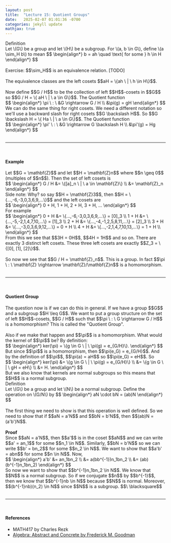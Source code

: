 ```yaml
---
layout: post
title:  "Lecture 15: Quotient Groups"
date:   2025-02-07 01:01:36 -0700
categories: jekyll update
mathjax: true
---
```

<div class="mintheaderdiv">
Definition
</div>
<div class="mintbodydiv">
Let \(G\) be a group and let \(H\) be a subgroup. For \(a, b \in G\), define \(a \sim_H b\) to mean 
$$
\begin{align*}
b = ah \quad \text{ for some } h \in H
\end{align*}
$$
</div>
<!----------------------------------------------------------------------------->
<br>
Exercise: $$\sim_H$$ is an equivalence relation. [TODO]
<br>
<br>
The equivalence classes are the left cosets $$aH = \{ah \ | \ h \in H\}$$. 
<br>
<br>
Now define $$G / H$$ to be the collection of left $$H$$-cosets in $$G$$ so $$G / H = \{ aH \ | \ a \in G\}$$. The Quotient function 
<div>
$$
\begin{align*}
\pi \ : \ &G \rightarrow G / H \\
     &\pi(g) = gH
\end{align*}
$$
</div>
We can do the same thing for right cosets. We need a different notation so we'll use a backward slash for right cosets $$G \backslash H$$. So $$G \backslash H = \{ Ha \ | \ a \in G\}$$. The Quotient function 
<div>
$$
\begin{align*}
\pi' \ : \ &G \rightarrow G \backslash H \\
     &\pi'(g) = Hg
\end{align*}
$$
</div>
<br>
<hr>
<br>
<!----------------------------------------------------------------------------->
<h4><b>Example</b></h4>
Let $$G = \mathbf{Z}$$ and let $$H = \mathbf{Z}n$$ where $$n \geq 0$$ (multiples of $$n$$). Then the set of left cosets is
<div>
$$
\begin{align*}
G / H &= \{[a]_n \ | \ a \in \mathbf{Z}\} \\
      &= \mathbf{Z}_n
\end{align*}
$$
</div>
Side note: Why? so say $$H = \mathbf{Z}3$$, then $$H = \{...,-6,-3,0,3,6,9,...\}$$ and the left cosets are 
<div>
$$
\begin{align*}
0 + H, 1 + H, 2 + H, 3 + H, ...
\end{align*}
$$
</div>
For example
<div>
$$
\begin{align*}
0 + H &= \{...,-6,-3,0,3,6,9,...\} = [0]_3 \\
1 + H &= \{...,-5,-2,1,4,7,10,...\} = [1]_3 \\
2 + H &= \{...,-4,-1,2,5,8,11,...\} = [2]_3 \\
3 + H &= \{...,-3,0,3,6,9,12,...\} = 0 + H \\
4 + H &= \{...,-2,1,4,7,10,13,...\} = 1 + H \\
\end{align*}
$$
</div>
From this we see that $$3H = 0H$$, $$4H = 1H$$ and so on. There are exactly 3 distinct left cosets. These three left cosets are exactly $$Z_3 = \{[0], [1], [2]\}$$.
<br>
<br>
So now we see that $$G / H = \mathbf{Z}_n$$. This is a group. In fact $$\pi \ : \ \mathbf{Z} \rightarrow \mathbf{Z}/\mathbf{Z}n$$ is a homomorphism.
<br>
<br>
<hr>
<br>
<!----------------------------------------------------------------------------->
<h4><b>Quotient Group</b></h4>
The question now is if we can do this in general. If we have a group $$G$$ and a subgroup $$H \leq G$$. We want to put a group structure on the set of left $$H$$-cosets, $$G / H$$ such that $$\pi \ : \ G \rightarrow G / H$$ is a homomorphism? This is called the "Quotient Group".
<br>
<br>
Also if we make that happen and $$\pi$$ is a homomorphism. What would the kernel of $$\pi$$ be? By definition:
<div>
$$
\begin{align*}
ker(\pi) = \{g \in G \ | \ \pi(g) = e_{G/H}\}.
\end{align*}
$$
</div>
But since $$\pi$$ is a homomorphism, then $$\pi(e_G) = e_{G/H}$$. And by the definition of $$\pi$$, $$\pi(a) = aH$$ so $$\pi(e_G) = eH$$. So
<div>
$$
\begin{align*}
ker(\pi) &= \{g \in G \ | \ \pi(g) = e_{G/H}\} \\
         &= \{g \in G \ | \ gH = eH\} \\
		 &= H.
\end{align*}
$$
</div>
But we also know that kernels are normal subgroups so this means that $$H$$ is a normal subgroup.
<!----------------------------------------------------------------------------->
<div class="mintheaderdiv">
Definition
</div>
<div class="mintbodydiv">
Let \(G\) be a group and let \(N\) be a normal subgroup. Define the operation on \(G/N\) by
$$
\begin{align*}
aN \cdot bN = (ab)N
\end{align*}
$$
</div>
<!----------------------------------------------------------------------------->
<br>
The first thing we need to show is that this operation is well defined. So we need to show that if $$aN = a'N$$ and $$bN = b'N$$, then $$(ab)N = (a'b')N$$.
<br>
<br>
<b>Proof</b>
<br>
Since $$aN = a'N$$, then $$a'$$ is in the coset $$aN$$ and we can write $$a' = an_1$$ for some $$n_1 \in N$$. Similarly, $$bN = b'N$$ so we can write $$b' = bn_2$$ for some $$n_2 \in N$$. We want to show that $$a'b' = abn$$ for some $$n \in N$$. Now,
<div>
$$
\begin{align*}
a'b' &= an_1bn_2 \\
     &= a(bb^{-1})n_1bn_2 \\
	 &= (ab)(b^{-1}n_1bn_2)
\end{align*}
$$
</div>
So now we want to show that $$b^{-1}n_1bn_2 \in N$$. We know that $$N$$ is a normal subgroup. So if we conjugate $$n$$ by $$b^{-1}$$, then we know that $$b^{-1}nb \in N$$ because $$N$$ is normal. Moreover, $$(b^{-1}nb)(n_2) \in N$$ since $$N$$ is a subgroup. $$\ \blacksquare$$
<br>
<br>
<hr>
<br>
<!----------------------------------------------------------------------------->
<h4><b>References</b></h4>
<ul>
	<li>MATH417 by Charles Rezk</li>
	<li><a href="https://homepage.divms.uiowa.edu/~goodman/algebrabook.dir/algebrabook.html">Algebra: Abstract and Concrete by Frederick M. Goodman</a></li>
</ul>






















